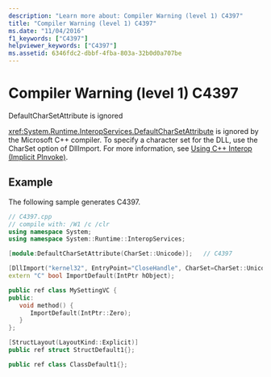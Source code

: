 ```yaml
---
description: "Learn more about: Compiler Warning (level 1) C4397"
title: "Compiler Warning (level 1) C4397"
ms.date: "11/04/2016"
f1_keywords: ["C4397"]
helpviewer_keywords: ["C4397"]
ms.assetid: 6346fdc2-dbbf-4fba-803a-32b0d0a707be
---
```

# Compiler Warning (level 1) C4397

DefaultCharSetAttribute is ignored

<xref:System.Runtime.InteropServices.DefaultCharSetAttribute> is ignored by the Microsoft C++ compiler. To specify a character set for the DLL, use the CharSet option of DllImport. For more information, see [Using C++ Interop (Implicit PInvoke)](../../dotnet/using-cpp-interop-implicit-pinvoke.md).

## Example

The following sample generates C4397.

```cpp
// C4397.cpp
// compile with: /W1 /c /clr
using namespace System;
using namespace System::Runtime::InteropServices;

[module:DefaultCharSetAttribute(CharSet::Unicode)];   // C4397

[DllImport("kernel32", EntryPoint="CloseHandle", CharSet=CharSet::Unicode)]   // OK
extern "C" bool ImportDefault(IntPtr hObject);

public ref class MySettingVC {
public:
   void method() {
      ImportDefault(IntPtr::Zero);
   }
};

[StructLayout(LayoutKind::Explicit)]
public ref struct StructDefault1{};

public ref class ClassDefault1{};
```
